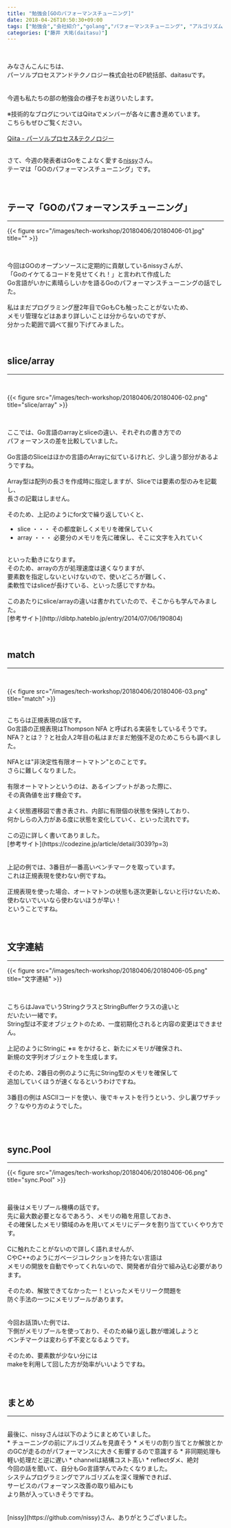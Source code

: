 ```yaml
---
title: "勉強会[GOのパフォーマンスチューニング]"
date: 2018-04-26T10:50:30+09:00
tags: ["勉強会","会社紹介","golang","パフォーマンスチューニング", "アルゴリズム"]
categories: ["藤井 大祐(daitasu)"]
---
```


<br>

みなさんこんにちは、<br>
パーソルプロセスアンドテクノロジー株式会社のEP統括部、daitasuです。<br><br>
<br>
今週も私たちの部の勉強会の様子をお送りいたします。<br>
<br>
※技術的なブログについてはQiitaでメンバーが各々に書き進めています。<br>
こちらもぜひご覧ください。<br>
<br>
[Qiita - パーソルプロセス&テクノロジー](https://qiita.com/organizations/persol-pt)<br>
<br>

さて、今週の発表者はGoをこよなく愛する[nissy](https://github.com/nissy)さん。<br>
テーマは「GOのパフォーマンスチューニング」です。<br>
<br>
<br>

## テーマ「GOのパフォーマンスチューニング」
---

{{< figure src="/images/tech-workshop/20180406/20180406-01.jpg" title="" >}}<br>

<br>

今回はGOのオープンソースに定期的に貢献しているnissyさんが、<br>
「Goのイケてるコードを見せてくれ！」と言われて作成した<br>
Go言語がいかに素晴らしいかを語るGoのパフォーマンスチューニングの話でした。<br>
<br>
私はまだプログラミング歴2年目でGoもCも触ったことがないため、<br>
メモリ管理などはあまり詳しいことは分からないのですが、<br>
分かった範囲で調べて掘り下げてみました。<br>
<br>
<br>

## slice/array
---
<br>

{{< figure src="/images/tech-workshop/20180406/20180406-02.png" title="slice/array" >}}<br>

<br>

ここでは、Go言語のarrayとsliceの違い、それぞれの書き方での<br>
パフォーマンスの差を比較していました。<br>
<br>
Go言語のSliceはほかの言語のArrayに似ているけれど、少し違う部分があるようですね。<br>
<br>
Array型は配列の長さを作成時に指定しますが、Sliceでは要素の型のみを記載し、<br>
長さの記載はしません。<br>
<br>
そのため、上記のようにfor文で繰り返していくと、<br>

* slice ・・・ その都度新しくメモリを確保していく<br>
* array ・・・ 必要分のメモリを先に確保し、そこに文字を入れていく<br>

<br>
といった動きになります。<br>
そのため、arrayの方が処理速度は速くなりますが、<br>
要素数を指定しないといけないので、使いどころが難しく、<br>
柔軟性ではsliceが長けている、といった感じですかね。<br>
<br>
このあたりにslice/arrayの違いは書かれていたので、そこからも学んでみました。<br>
[参考サイト](http://dibtp.hateblo.jp/entry/2014/07/06/190804)
<br>
<br>
<br>

## match
---
<br>

{{< figure src="/images/tech-workshop/20180406/20180406-03.png" title="match" >}}<br>

<br>
こちらは正規表現の話です。<br>
Go言語の正規表現はThompson NFA と呼ばれる実装をしているそうです。<br>
NFA？とは？？と社会人2年目の私はまだまだ勉強不足のためこちらも調べました。<br>
<br>
NFAとは"非決定性有限オートマトン"とのことです。<br>
さらに難しくなりました。<br>
<br>
有限オートマトンというのは、あるインプットがあった際に、<br>
その真偽値を出す機会です。<br>
<br>
よく状態遷移図で書き表され、内部に有限個の状態を保持しており、<br>
何かしらの入力がある度に状態を変化していく、といった流れです。<br>
<br>
この辺に詳しく書いてありました。<br>
[参考サイト](https://codezine.jp/article/detail/3039?p=3)<br>
<br>
<br>
上記の例では、3番目が一番高いベンチマークを取っています。<br>
これは正規表現を使わない例ですね。<br>
<br>
正規表現を使った場合、オートマトンの状態も逐次更新しないと行けないため、<br>
使わないでいいなら使わないほうが早い！<br>
ということですね。<br>
<br>
<br>

## 文字連結
---

{{< figure src="/images/tech-workshop/20180406/20180406-05.png" title="文字連結" >}}<br>

<br>

こちらはJavaでいうStringクラスとStringBufferクラスの違いと<br>
だいたい一緒です。<br>
String型は不変オブジェクトのため、一度初期化されると内容の変更はできません。<br>
<br>
上記のようにStringに **+=** をかけると、新たにメモリが確保され、<br>
新規の文字列オブジェクトを生成します。<br>
<br>
そのため、2番目の例のように先にString型のメモリを確保して<br>
追加していくほうが速くなるというわけですね。<br>
<br>
3番目の例は
ASCIIコードを使い、後でキャストを行うという、少し裏ワザチック？なやり方のようでした。<br>
<br>
<br>
<br>

## sync.Pool
---

{{< figure src="/images/tech-workshop/20180406/20180406-06.png" title="sync.Pool" >}}<br>

<br>

最後はメモリプール機構の話です。<br>
先に最大数必要となるであろう、メモリの箱を用意しておき、<br>
その確保したメモリ領域のみを用いてメモリにデータを割り当てていくやり方です。<br>
<br>
Cに触れたことがないので詳しく語れませんが、<br>
CやC++のようにガベージコレクションを持たない言語は<br>
メモリの開放を自動でやってくれないので、開発者が自分で組み込む必要があります。<br>
<br>
そのため、解放できてなかったー！といったメモリリーク問題を<br>
防ぐ手法の一つにメモリプールがあります。<br>
<br>
<br>
今回お話頂いた例では、<br>
下側がメモリプールを使っており、そのため繰り返し数が増減しようと<br>
ベンチマークは変わらず不変となるようです。<br>
<br>
そのため、要素数が少ない分には<br>
makeを利用して回した方が効率がいいようですね。<br>
<br>
<br>

## まとめ
---
<br>
最後に、nissyさんは以下のようにまとめていました。<br>
* チューニングの前にアルゴリズムを見直そう
* メモリの割り当てとか解放とかのGCが走るのがパフォーマンスに大きく影響するので意識する
* 非同期処理も軽い処理だと逆に遅い
* channelは結構コスト高い
* reflectダメ、絶対

<br>
今回の話を聞いて、自分もGo言語学んでみたくなりました。<br>
システムプログラミングでアルゴリズムを深く理解できれば、<br>
サービスのパフォーマンス改善の取り組みにも<br>
より熱が入っていきそうですね。<br>
<br>
<br>
[nissy](https://github.com/nissy)さん、ありがとうございました。<br>

<br><br><br>